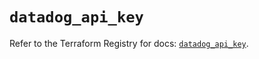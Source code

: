 # `datadog_api_key`

Refer to the Terraform Registry for docs: [`datadog_api_key`](https://registry.terraform.io/providers/datadog/datadog/3.65.0/docs/resources/api_key).
